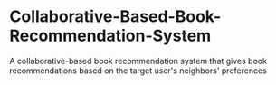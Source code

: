 # Collaborative-Based-Book-Recommendation-System
A collaborative-based book recommendation system that gives book recommendations based on the target user's neighbors' preferences
